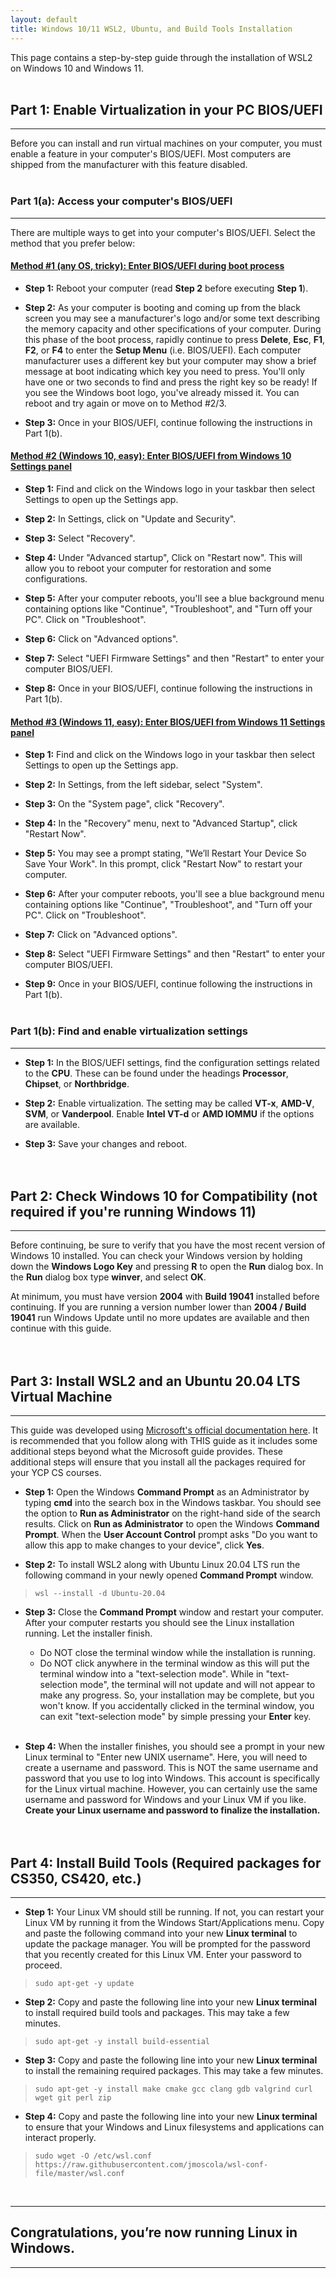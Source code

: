 ```yaml
---
layout: default
title: Windows 10/11 WSL2, Ubuntu, and Build Tools Installation
---
```


This page contains a step-by-step guide through the installation of 
WSL2 on Windows 10 and Windows 11.
<br><br>



## Part 1: Enable Virtualization in your PC BIOS/UEFI

---

Before you can install and run virtual machines on your computer, you must enable a feature 
in your computer's BIOS/UEFI.  Most computers are shipped from the manufacturer with this 
feature disabled.  
<br>

### Part 1(a): Access your computer's BIOS/UEFI

---

There are multiple ways to get into your computer's BIOS/UEFI.  Select 
the method that you prefer below:

#### <u>Method #1 (any OS, tricky): Enter BIOS/UEFI during boot process</u>

* **Step 1:** Reboot your computer (read **Step 2** before executing **Step 1**).

* **Step 2:** As your computer is booting and coming up from the black screen you may see 
a manufacturer's logo and/or some text describing the memory capacity and other specifications
of your computer.  During this phase of the boot process, rapidly continue to press 
**Delete**, **Esc**, **F1**, **F2**, or **F4** to enter the **Setup Menu** (i.e. BIOS/UEFI). 
Each computer manufacturer uses a different key but your computer may show a brief message 
at boot indicating which key you need to press. You'll only have one or two seconds to 
find and press the right key so be ready!  If you see the Windows boot logo, you've already 
missed it.  You can reboot and try again or move on to Method #2/3.

 * **Step 3:** Once in your BIOS/UEFI, continue following the instructions in Part 1(b).


#### <u>Method #2 (Windows 10, easy): Enter BIOS/UEFI from Windows 10 Settings panel</u>

* **Step 1:** Find and click on the Windows logo in your taskbar then select Settings to 
open up the Settings app.

* **Step 2:** In Settings, click on "Update and Security".

* **Step 3:** Select "Recovery".

* **Step 4:** Under "Advanced startup", Click on "Restart now". This will allow you to 
reboot your computer for restoration and some configurations.

* **Step 5:** After your computer reboots, you'll see a blue background menu containing 
options like "Continue", "Troubleshoot", and "Turn off your PC". Click on "Troubleshoot".

* **Step 6:** Click on "Advanced options".

* **Step 7:** Select "UEFI Firmware Settings" and then "Restart" to enter your computer BIOS/UEFI.

* **Step 8:** Once in your BIOS/UEFI, continue following the instructions in Part 1(b).

#### <u>Method #3 (Windows 11, easy): Enter BIOS/UEFI from Windows 11 Settings panel</u>

* **Step 1:** Find and click on the Windows logo in your taskbar then select Settings to 
open up the Settings app.

* **Step 2:** In Settings, from the left sidebar, select "System".

* **Step 3:** On the "System page", click "Recovery".

* **Step 4:** In the "Recovery" menu, next to "Advanced Startup", click "Restart Now".

* **Step 5:** You may see a prompt stating, "We’ll Restart Your Device So Save Your Work". 
In this prompt, click "Restart Now" to restart your computer.

* **Step 6:** After your computer reboots, you'll see a blue background menu containing 
options like "Continue", "Troubleshoot", and "Turn off your PC". Click on "Troubleshoot".

* **Step 7:** Click on "Advanced options".

* **Step 8:** Select "UEFI Firmware Settings" and then "Restart" to enter your computer BIOS/UEFI.

* **Step 9:** Once in your BIOS/UEFI, continue following the instructions in Part 1(b).
<br><br>

### Part 1(b): Find and enable virtualization settings

---

* **Step 1:** In the BIOS/UEFI settings, find the configuration settings related to the **CPU**.
These can be found under the headings **Processor**, **Chipset**, or **Northbridge**.

* **Step 2:** Enable virtualization.  The setting may be called **VT-x**, **AMD-V**,
**SVM**, or **Vanderpool**.  Enable **Intel VT-d** or **AMD IOMMU** if the options are
available.

* **Step 3:** Save your changes and reboot. 
<br><br><br>



## Part 2: Check Windows 10 for Compatibility (not required if you're running Windows 11)

---

Before continuing, be sure to verify that you have the most recent version
of Windows 10 installed.  You can check your Windows version by holding down the **Windows 
Logo Key** and pressing **R** to open the **Run** dialog box. In the **Run** 
dialog box type **winver**, and select **OK**. 

At minimum, you must have version **2004** with **Build 19041** installed before continuing. 
If you are running a version number lower than **2004 / Build 19041** run Windows Update 
until no more updates are available and then continue with this guide.
<br><br><br>



## Part 3: Install WSL2 and an Ubuntu 20.04 LTS Virtual Machine

---

This guide was developed using [Microsoft's official documentation here](https://docs.microsoft.com/en-us/windows/wsl/install-win10).
It is recommended that you follow along with THIS guide as it includes some additional 
steps beyond what the Microsoft guide provides. These additional steps will ensure that 
you install all the packages required for your YCP CS courses.

* **Step 1:** Open the Windows **Command Prompt** as an Administrator by typing **cmd** 
into the search box in the Windows taskbar.  You should see the option to 
**Run as Administrator** on the right-hand side of the search results. Click on 
**Run as Administrator** to open the Windows **Command Prompt**.  When the **User Account 
Control** prompt asks "Do you want to allow this app to make changes to your device", 
click **Yes**.

* **Step 2:** To install WSL2 along with Ubuntu Linux 20.04 LTS run the following 
command in your newly opened **Command Prompt** window.

> ```
> wsl --install -d Ubuntu-20.04
> ```

* **Step 3:** Close the **Command Prompt** window and restart your computer.  After your 
computer restarts you should see the Linux installation running.  Let the installer 
finish.  
    * Do NOT close the terminal window while the installation is running.  
    * Do NOT click anywhere in the terminal window as this will put the terminal window 
    into a "text-selection mode".  While in "text-selection mode", the terminal will not
    update and will not appear to make any progress.  So, your installation may be complete,
    but you won't know.  If you accidentally clicked in the terminal window, you can exit
    "text-selection mode" by simple pressing your **Enter** key. 
    <br><br>

* **Step 4:** When the installer finishes, you should see a prompt in your new Linux 
terminal to "Enter new UNIX username". Here, you will need to create a username and 
password.  This is NOT the same username and password that you use to log into Windows. 
This account is specifically for the Linux virtual machine.  However, you can 
certainly use the same username and password for Windows and your Linux VM if 
you like. **Create your Linux username and password to finalize the installation.**
<br><br><br>



## Part 4: Install Build Tools (Required packages for CS350, CS420, etc.)

---

* **Step 1:** Your Linux VM should still be running. If not, you can restart your Linux 
VM by running it from the Windows Start/Applications menu. Copy and paste the following 
command into your new **Linux terminal** to update the package manager. You will be 
prompted for the password that you recently created for this Linux VM. Enter your password
to proceed.

> ```
> sudo apt-get -y update
> ```


* **Step 2:** Copy and paste the following line into your new **Linux terminal** 
to install required build tools and packages. This may take a few minutes.

> ```
> sudo apt-get -y install build-essential
> ```


* **Step 3:** Copy and paste the following line into your new **Linux terminal** 
to install the remaining required packages. This may take a few minutes.

> ```
> sudo apt-get -y install make cmake gcc clang gdb valgrind curl wget git perl zip
> ```


* **Step 4:** Copy and paste the following line into your new **Linux terminal** to ensure 
that your Windows and Linux filesystems and applications can interact properly.

> ```
> sudo wget -O /etc/wsl.conf https://raw.githubusercontent.com/jmoscola/wsl-conf-file/master/wsl.conf
> ```


<br>


---

## Congratulations, you’re now running Linux in Windows.

--- 
